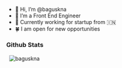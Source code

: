 - 👋 Hi, I’m @baguskna
- 👀 I’m a Front End Engineer
- 🍇 Currently working for startup from 🇮🇳
- 🍀 I am open for new opportunities

### Github Stats
<p>&nbsp;
    <img align="center" src="https://github-readme-stats.vercel.app/api?username=baguskna&show_icons=true" alt="baguskna" />
</p>
<!---
baguskna/baguskna is a ✨ special ✨ repository because its `README.md` (this file) appears on your GitHub profile.
You can click the Preview link to take a look at your changes.
--->
